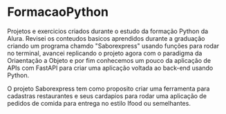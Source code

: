 # FormacaoPython
Projetos e exercicios criados durante o estudo da formação Python da Alura. Revisei os conteudos basicos aprendidos durante a graduação criando um programa chamdo "Saborexpress" usando funções para rodar no terminal, avancei replicando o projeto agora com o paradigma da Oriaentação a Objeto e por fim conhecemos um pouco da aplicação de APIs com FastAPI para criar uma aplicação voltada ao back-end usando Python. 

O projeto Saborexpress tem como proposito criar uma ferramenta para cadastras restaurantes e seus cardapios para rodar uma aplicação de pedidos de comida para entrega no estilo Ifood ou semelhantes.
